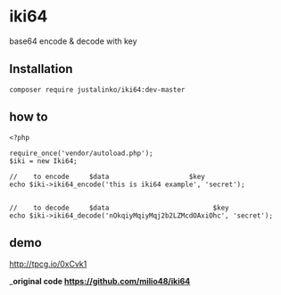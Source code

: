 # iki64
base64 encode & decode with key

## Installation
```composer require justalinko/iki64:dev-master```


## how to
```
<?php

require_once('vendor/autoload.php');
$iki = new Iki64;

//    to encode     $data                    $key
echo $iki->iki64_encode('this is iki64 example', 'secret');


//    to decode     $data                          $key
echo $iki->iki64_decode('nOkqiyMqiyMqj2b2LZMcdOAxiOhc', 'secret');
```

## demo
http://tpcg.io/0xCvk1


___original code https://github.com/milio48/iki64__